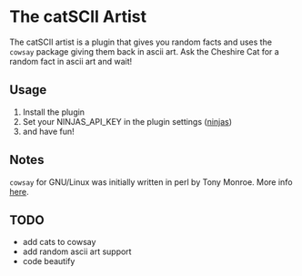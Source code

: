 # The catSCII Artist

The catSCII artist is a plugin that gives you random facts and uses the `cowsay` package giving them back in ascii art.
Ask the Cheshire Cat for a random fact in ascii art and wait!

## Usage

1. Install the plugin
2. Set your NINJAS_API_KEY in the plugin settings ([ninjas](api-ninjas.com))
3. and have fun!

## Notes

`cowsay` for GNU/Linux was initially written in perl by Tony Monroe. More info [here](https://en.wikipedia.org/wiki/Cowsay).

## TODO

- add cats to cowsay
- add random ascii art support
- code beautify